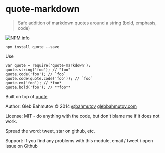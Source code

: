 # quote-markdown

> Safe addition of markdown quotes around a string (bold, emphasis, code)

[![NPM info][nodei.co]](https://npmjs.org/package/quote-markdown)

    npm install quote --save

Use

    var quote = require('quote-markdown');
    quote.string('foo'); // "foo"
    quote.code('foo'); // `foo`
    quote.code(quote.code('foo')); // `foo`
    quote.em('foo'); // *foo*
    quote.bold('foo'); // **foo**

Built on top of [quote](https://github.com/bahmutov/quote)

Author: Gleb Bahmutov &copy; 2014
[@bahmutov](https://twitter.com/bahmutov) [glebbahmutov.com](http://glebbahmutov.com)

License: MIT - do anything with the code, but don't blame me if it does not work.

Spread the word: tweet, star on github, etc.

Support: if you find any problems with this module, email / tweet / open issue on Github

[nodei.co]: https://nodei.co/npm/quote-markdown.png?downloads=true
